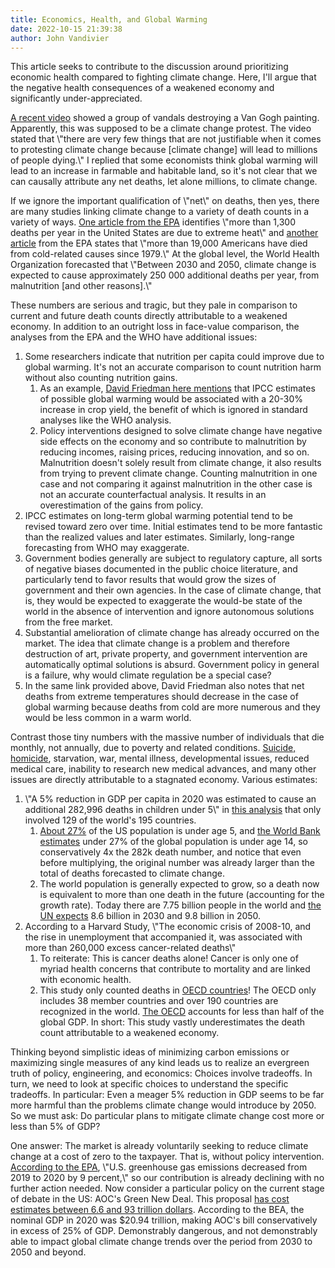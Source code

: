 ```yaml
---
title: Economics, Health, and Global Warming
date: 2022-10-15 21:39:38
author: John Vandivier
---
```




<!-- wp:paragraph -->
<p>This article seeks to contribute to the discussion around prioritizing economic health compared to fighting climate change. Here, I'll argue that the negative health consequences of a weakened economy and significantly under-appreciated.</p>
<!-- /wp:paragraph -->

<!-- wp:paragraph -->
<p><a href=\"https://www.tiktok.com/@jameslyonsswe/video/7154727582301211946?is_from_webapp=1&amp;sender_device=pc&amp;web_id=7154889504986891822\">A recent video</a> showed a group of vandals destroying a Van Gogh painting. Apparently, this was supposed to be a climate change protest. The video stated that \"there are very few things that are not justifiable when it comes to protesting climate change because [climate change] will lead to millions of people dying.\" I replied that some economists think global warming will lead to an increase in farmable and habitable land, so it's not clear that we can causally attribute any net deaths, let alone millions, to climate change.</p>
<!-- /wp:paragraph -->

<!-- wp:paragraph -->
<p>If we ignore the important qualification of \"net\" on deaths, then yes, there are many studies linking climate change to a variety of death counts in a variety of ways. <a href=\"https://www.epa.gov/climate-indicators/climate-change-indicators-heat-related-deaths\">One article from the EPA</a> identifies \"more than 1,300 deaths per year in the United States are due to extreme heat\" and <a href=\"https://www.epa.gov/climate-indicators/climate-change-indicators-cold-related-deaths\">another article</a> from the EPA states that \"more than 19,000 Americans have died from cold-related causes since 1979.\" At the global level, the World Health Organization forecasted that \"Between 2030 and 2050, climate change is expected to cause approximately 250 000 additional deaths per year, from malnutrition [and other reasons].\"</p>
<!-- /wp:paragraph -->

<!-- wp:paragraph -->
<p>These numbers are serious and tragic, but they pale in comparison to current and future death counts directly attributable to a weakened economy. In addition to an outright loss in face-value comparison, the analyses from the EPA and the WHO have additional issues:</p>
<!-- /wp:paragraph -->

<!-- wp:list {\"ordered\":true} -->
<ol><li>Some researchers indicate that nutrition per capita could improve due to global warming. It's not an accurate comparison to count nutrition harm without also counting nutrition gains.<ol><li>As an example, <a href=\"https://www.youtube.com/watch?v=euL39f1kins\">David Friedman here mentions</a> that IPCC estimates of possible global warming would be associated with a 20-30% increase in crop yield, the benefit of which is ignored in standard analyses like the WHO analysis.</li><li>Policy interventions designed to solve climate change have negative side effects on the economy and so contribute to malnutrition by reducing incomes, raising prices, reducing innovation, and so on. Malnutrition doesn't solely result from climate change, it also results from trying to prevent climate change. Counting malnutrition in one case and not comparing it against malnutrition in the other case is not an accurate counterfactual analysis. It results in an overestimation of the gains from policy.</li></ol></li><li>IPCC estimates on long-term global warming potential tend to be revised toward zero over time. Initial estimates tend to be more fantastic than the realized values and later estimates. Similarly, long-range forecasting from WHO may exaggerate.</li><li>Government bodies generally are subject to regulatory capture, all sorts of negative biases documented in the public choice literature, and particularly tend to favor results that would grow the sizes of government and their own agencies. In the case of climate change, that is, they would be expected to exaggerate the would-be state of the world in the absence of intervention and ignore autonomous solutions from the free market.</li><li>Substantial amelioration of climate change has already occurred on the market. The idea that climate change is a problem and therefore destruction of art, private property, and government intervention are automatically optimal solutions is absurd. Government policy in general is a failure, why would climate regulation be a special case?</li><li>In the same link provided above, David Friedman also notes that net deaths from extreme temperatures should decrease in the case of global warming because deaths from cold are more numerous and they would be less common in a warm world.</li></ol>
<!-- /wp:list -->

<!-- wp:paragraph -->
<p>Contrast those tiny numbers with the massive number of individuals that die monthly, not annually, due to poverty and related conditions. <a href=\"https://www.ncbi.nlm.nih.gov/pmc/articles/PMC3855327/\">Suicide, homicide</a>, starvation, war, mental illness, developmental issues, reduced medical care, inability to research new medical advances, and many other issues are directly attributable to a stagnated economy. Various estimates:</p>
<!-- /wp:paragraph -->

<!-- wp:list {\"ordered\":true} -->
<ol><li>\"A 5% reduction in GDP per capita in 2020 was estimated to cause an additional 282,996 deaths in children under 5\" in <a href=\"https://journals.plos.org/plosone/article?id=10.1371/journal.pone.0263245\">this analysis</a> that only involved 129 of the world's 195 countries.<ol><li><a href=\"https://datacenter.kidscount.org/data/tables/101-child-population-by-age-group#detailed/1/any/false/574,1729,37,871,870,573,869,36,868,867/62,63,64,6,4693/419,420\">About 27%</a> of the US population is under age 5, and <a href=\"https://data.worldbank.org/indicator/SP.POP.0014.TO.ZS\">the World Bank estimates</a> under 27% of the global population is under age 14, so conservatively 4x the 282k death number, and notice that even before multiplying, the original number was already larger than the total of deaths forecasted to climate change.</li><li>The world population is generally expected to grow, so a death now is equivalent to more than one death in the future (accounting for the growth rate). Today there are 7.75 billion people in the world and <a href=\"https://www.un.org/en/desa/world-population-projected-reach-98-billion-2050-and-112-billion-2100\">the UN expects</a> 8.6 billion in 2030 and 9.8 billion in 2050.</li></ol></li><li>According to a Harvard Study, \"The economic crisis of 2008-10, and the rise in unemployment that accompanied it, was associated with more than 260,000 excess cancer-related deaths\"<ol><li>To reiterate: This is cancer deaths alone! Cancer is only one of myriad health concerns that contribute to mortality and are linked with economic health.</li><li>This study only counted deaths in <a href=\"https://www.hsph.harvard.edu/news/press-releases/economic-downturn-excess-cancer-deaths-atun/\">OECD countries</a>! The OECD only includes 38 member countries and over 190 countries are recognized in the world. <a href=\"https://en.wikipedia.org/w/index.php?title=OECD&amp;oldid=1114562386\">The OECD</a> accounts for less than half of the global GDP. In short: This study vastly underestimates the death count attributable to a weakened economy.</li></ol></li></ol>
<!-- /wp:list -->

<!-- wp:paragraph -->
<p>Thinking beyond simplistic ideas of minimizing carbon emissions or maximizing single measures of any kind leads us to realize an evergreen truth of policy, engineering, and economics: Choices involve tradeoffs. In turn, we need to look at specific choices to understand the specific tradeoffs. In particular: Even a meager 5% reduction in GDP seems to be far more harmful than the problems climate change would introduce by 2050. So we must ask: Do particular plans to mitigate climate change cost more or less than 5% of GDP?</p>
<!-- /wp:paragraph -->

<!-- wp:paragraph -->
<p>One answer: The market is already voluntarily seeking to reduce climate change at a cost of zero to the taxpayer. That is, without policy intervention. <a href=\"https://www.epa.gov/climate-indicators/climate-change-indicators-us-greenhouse-gas-emissions\">According to the EPA</a>, \"U.S. greenhouse gas emissions decreased from 2019 to 2020 by 9 percent,\" so our contribution is already declining with no further action needed. Now consider a particular policy on the current stage of debate in the US: AOC's Green New Deal. This proposal <a href=\"http://factcheck.org/2019/03/how-much-will-the-green-new-deal-cost/\">has cost estimates between 6.6 and 93 trillion dollars</a>. According to the BEA, the nominal GDP in 2020 was $20.94 trillion, making AOC's bill conservatively in excess of 25% of GDP. Demonstrably dangerous, and not demonstrably able to impact global climate change trends over the period from 2030 to 2050 and beyond.</p>
<!-- /wp:paragraph -->